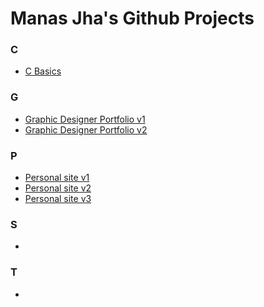 # Manas Jha's Github Projects

### C
- <a href = "https://github.com/ManasJhaMJ/C-basics">C Basics</a>

### G
- <a href = "https://github.com/ManasJhaMJ/graphic-designer-portfolio">Graphic Designer Portfolio v1</a>
- <a href = "https://github.com/ManasJhaMJ/graphic-designer-portfolio-v2">Graphic Designer Portfolio v2</a>

### P
- <a href = "https://github.com/ManasJhaMJ/personal-site-v1">Personal site v1</a>
- <a href = "https://github.com/ManasJhaMJ/personal-site-v2">Personal site v2</a>
- <a href = "https://github.com/ManasJhaMJ/personal-site-v3">Personal site v3</a>

### S
- <a href = ""></a>

### T
- <a href = ""></a>
